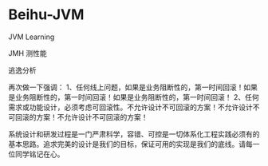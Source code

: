 # Beihu-JVM
JVM Learning



 JMH 测性能



逃逸分析





再次做一下强调：
1、任何线上问题，如果是业务阻断性的，第一时间回滚！如果是业务阻断性的，第一时间回滚！如果是业务阻断性的，第一时间回滚！
2、任何需求或功能设计，必须考虑可回滚性。不允许设计不可回滚的方案！不允许设计不可回滚的方案！不允许设计不可回滚的方案！



系统设计和研发过程是一门严肃科学，容错、可控是一切体系化工程实践必须有的基本思路。追求完美的设计是我们的目标，保证可用的实现是我们的底线。请每一位同学铭记在心。